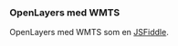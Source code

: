 ### OpenLayers med WMTS

OpenLayers med WMTS som en [JSFiddle](https://jsfiddle.net/gh/get/library/pure/kartverket/tjenestedokumentasjon/contents/openlayers/ol-wmts).
